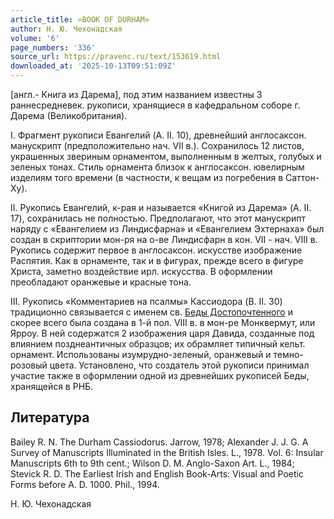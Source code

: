 ```yaml
---
article_title: «BOOK OF DURHAM»
author: Н. Ю. Чехонадская
volume: '6'
page_numbers: '336'
source_url: https://pravenc.ru/text/153619.html
downloaded_at: '2025-10-13T09:51:09Z'
---
```


[англ.- Книга из Дарема], под этим названием известны 3 раннесредневек. рукописи, хранящиеся в кафедральном соборе г. Дарема (Великобритания).

I. Фрагмент рукописи Евангелий (A. II. 10), древнейший англосаксон. манускрипт (предположительно нач. VII в.). Сохранилось 12 листов, украшенных звериным орнаментом, выполненным в желтых, голубых и зеленых тонах. Стиль орнамента близок к англосаксон. ювелирным изделиям того времени (в частности, к вещам из погребения в Саттон-Ху).

II. Рукопись Евангелий, к-рая и называется «Книгой из Дарема» (A. II. 17), сохранилась не полностью. Предполагают, что этот манускрипт наряду с «Евангелием из Линдисфарна» и «Евангелием Эхтернаха» был создан в скриптории мон-ря на о-ве Линдисфарн в кон. VII - нач. VIII в. Рукопись содержит первое в англосаксон. искусстве изображение Распятия. Как в орнаменте, так и в фигурах, прежде всего в фигуре Христа, заметно воздействие ирл. искусства. В оформлении преобладают оранжевые и красные тона.

III. Рукопись «Комментариев на псалмы» Кассиодора (B. II. 30) традиционно связывается с именем св. [Беды Достопочтенного](<https://pravenc.ru/text/Беда Достопочтенный.html>) и скорее всего была создана в 1-й пол. VIII в. в мон-ре Монквермут, или Ярроу. В ней содержатся 2 изображения царя Давида, созданные под влиянием позднеантичных образцов; их обрамляет типичный кельт. орнамент. Использованы изумрудно-зеленый, оранжевый и темно-розовый цвета. Установлено, что создатель этой рукописи принимал участие также в оформлении одной из древнейших рукописей Беды, хранящейся в РНБ.

## Литература

Bailey R. N. The Durham Cassiodorus. Jarrow, 1978; Alexander J. J. G. A Survey of Manuscripts Illuminated in the British Isles. L., 1978. Vol. 6: Insular Manuscripts 6th to 9th cent.; Wilson D. M. Anglo-Saxon Art. L., 1984; Stevick R. D. The Earliest Irish and English Book-Arts: Visual and Poetic Forms before A. D. 1000. Phil., 1994.

Н. Ю. Чехонадская
